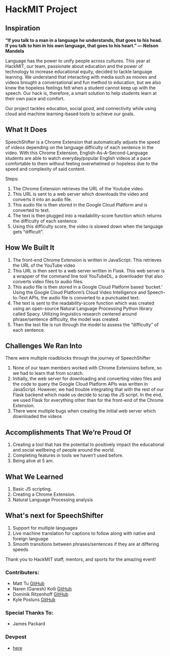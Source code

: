 # HackMIT Project
## Inspiration

**“If you talk to a man in a language he understands, that goes to his head. If you talk to him in his own language, that goes to his heart.” — Nelson Mandela**

Language has the power to unify people across cultures. This year at HackMIT, our team, passionate about education and the power of technology to increase educational equity, decided to tackle language learning. We understand that interacting with media such as movies and videos brought a conversational and fun method to education, but we also knew the hopeless feelings felt when a student cannot keep up with the speech. Our hack is, therefore, a smart solution to help students learn at their own pace and comfort. 

Our project tackles education, social good, and connectivity while using cloud and machine learning-based tools to achieve our goals.

## What It Does

SpeechShifter is a Chrome Extension that automatically adjusts the speed of videos depending on the language difficulty of each sentence in the video. With this Chrome Extension, English-As-A-Second-Language students are able to watch everyday/popular English videos at a pace comfortable to them without feeling overwhelmed or hopeless due to the speed and complexity of said content.

Steps: 
1. The Chrome Extension retrieves the URL of the Youtube video. 
2. This URL is sent to a web server which downloads the video and converts it into an audio file. 
3. This audio file is then stored in the Google Cloud Platform and is converted to text.
4. The text is then plugged into a readability-score function which returns the difficulty of each sentence.
5. Using this difficulty score, the video is slowed down when the language gets “difficult”.

## How We Built It

1. The front-end Chrome Extension is written in JavaScript. This retrieves the URL of the YouTube video
2. This URL is then sent to a web server written in Flask. This web server is a wrapper of the command line tool YouTubeDL, a downloader that also converts video files to audio files. 
3. This audio file is then stored in a Google Cloud Platform based ‘bucket.’ Using the Google Cloud Platform’s Cloud Video Intelligence and Speech-to-Text APIs, the audio file is converted to a punctuated text. 
4. The text is sent to the readability-score function which was created using an open-source Natural Language Processing Python library called Spacy. Utilizing linguistics research centered around phrase/sentence difficulty, the model was created.
5. Then the text file is run through the model to assess the “difficulty” of each sentence.

## Challenges We Ran Into

 There were multiple roadblocks through the journey of SpeechShifter
1. None of our team members worked with Chrome Extensions before, so we had to learn that from scratch.
2. Initially, the web server for downloading and converting video files and the code to query the Google Cloud Platform APIs was written in JavaScript. However, we had trouble integrating that with the rest of our Flask backend which made us decide to scrap the JS script. In the end, we used Flask for everything other than for the front-end of the Chrome Extension.
3. There were multiple bugs when creating the initial web server which downloaded the videos 

## Accomplishments That We’re Proud Of

1. Creating a tool that has the potential to positively impact the educational and social wellbeing of people around the world.
2. Completing features in tools we haven’t used before.
3. Being alive at 5 am. 

## What We Learned

1. Basic JS scripting.
2. Creating a Chrome Extension.
3. Natural Language Processing analysis

## What's next for SpeechShifter

1. Support for multiple languages 
2. Live machine translation for captions to follow along with native and foreign language 
3. Smooth transitions between phrases/sentences if they are at differing speeds

Thank you to HackMIT staff, mentors, and sports for the amazing event!

### Contributers: 
- Matt Tu [GitHub](github.com/2matttu)
- Naren (Ganesh) Kolli [GitHub](github.com/gkolli)
- Dominik Ritzenhoff [GitHub](github.com/ddritzenhoff)
- Kyle Posluns [GitHub](github.com/kyleposluns)

### Special Thanks To:
- James Packard

### Devpost
- [here](https://www.devpost.com/software/speechshifter)
